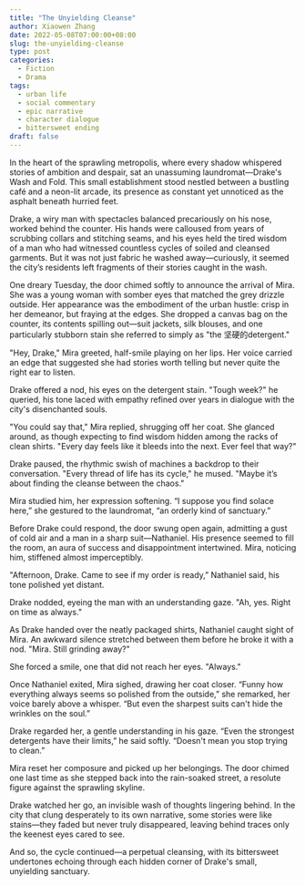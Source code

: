 ```yaml
---
title: "The Unyielding Cleanse"
author: Xiaowen Zhang
date: 2022-05-08T07:00:00+08:00
slug: the-unyielding-cleanse
type: post
categories:
  - Fiction
  - Drama
tags:
  - urban life
  - social commentary
  - epic narrative
  - character dialogue
  - bittersweet ending
draft: false
---
```


In the heart of the sprawling metropolis, where every shadow whispered stories of ambition and despair, sat an unassuming laundromat—Drake's Wash and Fold. This small establishment stood nestled between a bustling café and a neon-lit arcade, its presence as constant yet unnoticed as the asphalt beneath hurried feet.

Drake, a wiry man with spectacles balanced precariously on his nose, worked behind the counter. His hands were calloused from years of scrubbing collars and stitching seams, and his eyes held the tired wisdom of a man who had witnessed countless cycles of soiled and cleansed garments. But it was not just fabric he washed away—curiously, it seemed the city’s residents left fragments of their stories caught in the wash.

One dreary Tuesday, the door chimed softly to announce the arrival of Mira. She was a young woman with somber eyes that matched the grey drizzle outside. Her appearance was the embodiment of the urban hustle: crisp in her demeanor, but fraying at the edges. She dropped a canvas bag on the counter, its contents spilling out—suit jackets, silk blouses, and one particularly stubborn stain she referred to simply as "the 坚硬的detergent."

"Hey, Drake," Mira greeted, half-smile playing on her lips. Her voice carried an edge that suggested she had stories worth telling but never quite the right ear to listen.

Drake offered a nod, his eyes on the detergent stain. "Tough week?" he queried, his tone laced with empathy refined over years in dialogue with the city's disenchanted souls.

"You could say that," Mira replied, shrugging off her coat. She glanced around, as though expecting to find wisdom hidden among the racks of clean shirts. "Every day feels like it bleeds into the next. Ever feel that way?"

Drake paused, the rhythmic swish of machines a backdrop to their conversation. "Every thread of life has its cycle," he mused. "Maybe it’s about finding the cleanse between the chaos."

Mira studied him, her expression softening. “I suppose you find solace here,” she gestured to the laundromat, “an orderly kind of sanctuary.”

Before Drake could respond, the door swung open again, admitting a gust of cold air and a man in a sharp suit—Nathaniel. His presence seemed to fill the room, an aura of success and disappointment intertwined. Mira, noticing him, stiffened almost imperceptibly.

"Afternoon, Drake. Came to see if my order is ready,” Nathaniel said, his tone polished yet distant.

Drake nodded, eyeing the man with an understanding gaze. "Ah, yes. Right on time as always."

As Drake handed over the neatly packaged shirts, Nathaniel caught sight of Mira. An awkward silence stretched between them before he broke it with a nod. "Mira. Still grinding away?"

She forced a smile, one that did not reach her eyes. "Always."

Once Nathaniel exited, Mira sighed, drawing her coat closer. “Funny how everything always seems so polished from the outside,” she remarked, her voice barely above a whisper. “But even the sharpest suits can't hide the wrinkles on the soul.”

Drake regarded her, a gentle understanding in his gaze. “Even the strongest detergents have their limits,” he said softly. “Doesn't mean you stop trying to clean.” 

Mira reset her composure and picked up her belongings. The door chimed one last time as she stepped back into the rain-soaked street, a resolute figure against the sprawling skyline.

Drake watched her go, an invisible wash of thoughts lingering behind. In the city that clung desperately to its own narrative, some stories were like stains—they faded but never truly disappeared, leaving behind traces only the keenest eyes cared to see.

And so, the cycle continued—a perpetual cleansing, with its bittersweet undertones echoing through each hidden corner of Drake's small, unyielding sanctuary.